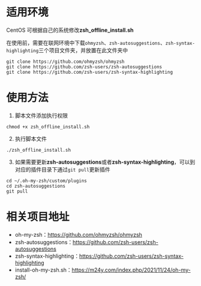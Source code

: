 # 适用环境
CentOS 可根据自己的系统修改**zsh_offline_install.sh**

在使用前，需要在联网环境中下载`ohmyzsh`、`zsh-autosuggestions`、`zsh-syntax-highlighting`三个项目文件夹，并放置在此文件夹中
```
git clone https://github.com/ohmyzsh/ohmyzsh
git clone https://github.com/zsh-users/zsh-autosuggestions
git clone https://github.com/zsh-users/zsh-syntax-highlighting
```

# 使用方法
1. 脚本文件添加执行权限
```
chmod +x zsh_offline_install.sh
```
2. 执行脚本文件
```
./zsh_offline_install.sh
```
3. 如果需要更新**zsh-autosuggestions**或者**zsh-syntax-highlighting**，可以到对应的插件目录下通过`git pull`更新插件
```
cd ~/.oh-my-zsh/custom/plugins
cd zsh-autosuggestions
git pull
```

# 相关项目地址
- oh-my-zsh：https://github.com/ohmyzsh/ohmyzsh
- zsh-autosuggestions：https://github.com/zsh-users/zsh-autosuggestions
- zsh-syntax-highlighting：https://github.com/zsh-users/zsh-syntax-highlighting
- install-oh-my-zsh.sh：https://m24y.com/index.php/2021/11/24/oh-my-zsh/
